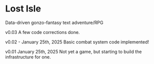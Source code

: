 # Lost Isle
Data-driven gonzo-fantasy text adventure/RPG

v0.03
A few code corrections done.

v0.02 - January 25th, 2025
Basic combat system code implemented!

v0.01 January 25th, 2025
Not yet a game, but starting to build the infrastructure for one.
